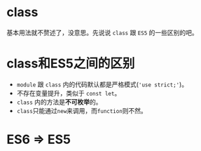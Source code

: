 # class
基本用法就不赘述了，没意思。先说说 `class` 跟 `ES5` 的一些区别的吧。

# class和ES5之间的区别
+ `module` 跟 `class` 内的代码默认都是严格模式(`'use strict;'`)。
+ 不存在变量提升，类似于 `const let`。
+ `class` 内的方法是**不可枚举**的。
+ `class`只能通过`new`来调用，而`function`则不然。

# ES6 => ES5
